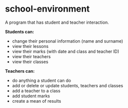 # school-environment
A program that has student and teacher interaction.

**Students can:**

- change their personal information (name and surname)
- view their lessons
- view their marks (with date and class and teacher ID)
- view their teachers
- view their classes

**Teachers can:**

- do anything a student can do
- add or delete or update students, teachers and classes
- add a teacher to a class
- add student marks
- create a mean of results
